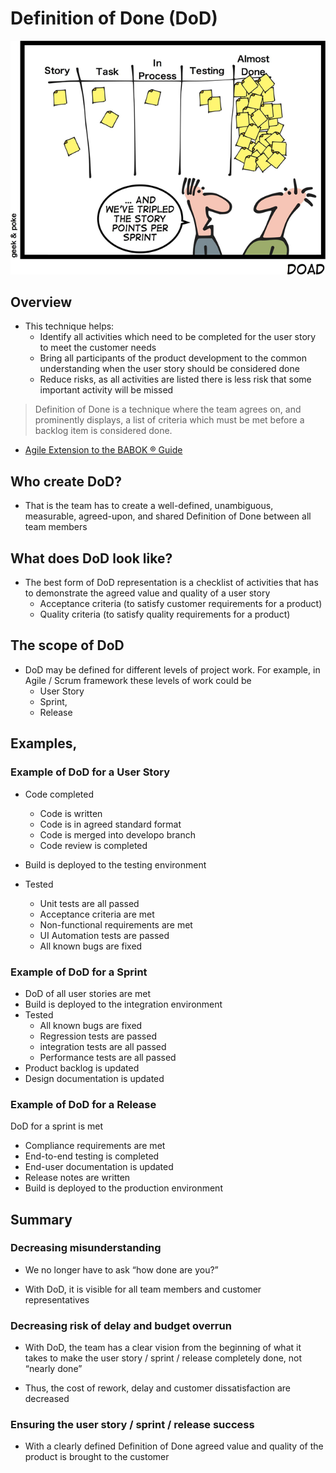 # Definition of Done (DoD)


![Definition_of_Done](./Image/definition-of-done.png "Definition_of_Done")


## Overview

- This technique helps:
    - Identify all activities which need to be completed for the user story to meet the customer needs
    - Bring all participants of the product development to the common understanding when the user story should be considered done
    - Reduce risks, as all activities are listed there is less risk that some important activity will be missed

> Definition of Done is a technique where the team agrees on, and prominently displays, a list of criteria which must be met before a backlog item is considered done.

- [Agile Extension to the BABOK ® Guide](https://www.agilealliance.org/wp-content/uploads/2017/08/AgileExtension_V2-Member-Copy.pdf)


## Who create DoD?

- That is the team has to create a well-defined, unambiguous, measurable, agreed-upon, and shared Definition of Done between all team members


## What does DoD look like?

- The best form of DoD representation is a checklist of activities that has to demonstrate the agreed value and quality of a user story
    - Acceptance criteria (to satisfy customer requirements for a product)
    - Quality criteria (to satisfy quality requirements for a product)


## The scope of DoD

- DoD may be defined for different levels of project work. For example, in Agile / Scrum framework these levels of work could be
    - User Story
    - Sprint,
    - Release


## Examples,

### Example of DoD for a User Story

- Code completed
    - Code is written
    - Code is in agreed standard format
    - Code is merged into developo branch
    - Code review is completed

- Build is deployed to the testing environment

- Tested
    - Unit tests are all passed
    - Acceptance criteria are met
    - Non-functional requirements are met
    - UI Automation tests are passed
    - All known bugs are fixed


### Example of DoD for a Sprint

- DoD of all user stories are met
- Build is deployed to the integration environment
- Tested
    - All known bugs are fixed
    - Regression tests are passed
    - integration tests are all passed
    - Performance tests are all passed
- Product backlog is updated
- Design documentation is updated


### Example of DoD for a Release

DoD for a sprint is met

- Compliance requirements are met
- End-to-end testing is completed
- End-user documentation is updated
- Release notes are written
- Build is deployed to the production environment


## Summary

### Decreasing misunderstanding

- We no longer have to ask “how done are you?”

- With DoD, it is visible for all team members and customer representatives


### Decreasing risk of delay and budget overrun

- With DoD, the team has a clear vision from the beginning of what it takes to
make the user story / sprint / release completely done, not “nearly done”

- Thus, the cost of rework, delay and customer dissatisfaction are decreased


### Ensuring the user story / sprint / release success

- With a clearly defined Definition of Done agreed value and quality of the product is brought to the customer
